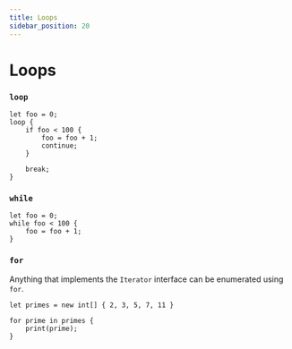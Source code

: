 ```yaml
---
title: Loops
sidebar_position: 20
---
```


# Loops

### `loop`

```mew
let foo = 0;
loop {
    if foo < 100 {
        foo = foo + 1;
        continue;
    }
    
    break;
}
```

### `while`

```mew
let foo = 0;
while foo < 100 {
    foo = foo + 1;
}
```

### `for`

Anything that implements the `Iterator` interface
can be enumerated using `for`.

```mew
let primes = new int[] { 2, 3, 5, 7, 11 }

for prime in primes {
    print(prime);
}
```